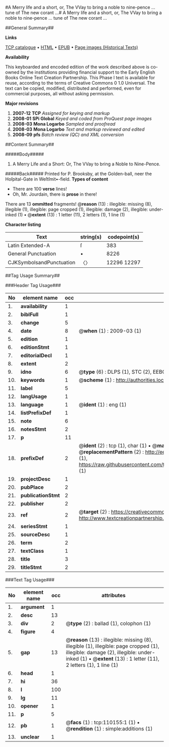 #A Merry life and a short, or, The VVay to bring a noble to nine-pence ... tune of The new corant ...#
A Merry life and a short, or, The VVay to bring a noble to nine-pence ... tune of The new corant ...

##General Summary##

**Links**

[TCP catalogue](http://www.ota.ox.ac.uk/tcp/)  • 
[HTML](http://tei.it.ox.ac.uk/tcp/Texts-HTML/free/A50/A50717.html)  • 
[EPUB](http://tei.it.ox.ac.uk/tcp/Texts-EPUB/free/A50/A50717.epub) • 
[Page images (Historical Texts)](https://data.historicaltexts.jisc.ac.uk/view?pubId=eebo-27648742e&pageId=eebo-27648742e-110155-1)

**Availability**

This keyboarded and encoded edition of the
	       work described above is co-owned by the institutions
	       providing financial support to the Early English Books
	       Online Text Creation Partnership. This Phase I text is
	       available for reuse, according to the terms of Creative
	       Commons 0 1.0 Universal. The text can be copied,
	       modified, distributed and performed, even for
	       commercial purposes, all without asking permission.

**Major revisions**

1. __2007-12__ __TCP__ *Assigned for keying and markup*
1. __2008-01__ __SPi Global__ *Keyed and coded from ProQuest page images*
1. __2008-03__ __Mona Logarbo__ *Sampled and proofread*
1. __2008-03__ __Mona Logarbo__ *Text and markup reviewed and edited*
1. __2008-09__ __pfs__ *Batch review (QC) and XML conversion*

##Content Summary##

#####Body#####

1. A Merry Life and a Short: Or, The VVay to bring a Noble to Nine-Pence.

#####Back#####
Printed for P. Brooksby, at the Golden-ball, neer the Hoſpital-Gate in Weſtſmit•-field.
**Types of content**

  * There are 100 **verse** lines!
  * Oh, Mr. Jourdain, there is **prose** in there!

There are 13 **ommitted** fragments! 
 @__reason__ (13) : illegible: missing (8), illegible (1), illegible: page cropped (1), illegible: damage (2), illegible: under-inked (1)  •  @__extent__ (13) : 1 letter (11), 2 letters (1), 1 line (1)

**Character listing**


|Text|string(s)|codepoint(s)|
|---|---|---|
|Latin Extended-A|ſ|383|
|General Punctuation|•|8226|
|CJKSymbolsandPunctuation|〈〉|12296 12297|

##Tag Usage Summary##

###Header Tag Usage###

|No|element name|occ|attributes|
|---|---|---|---|
|1.|__availability__|1||
|2.|__biblFull__|1||
|3.|__change__|5||
|4.|__date__|8| @__when__ (1) : 2009-03 (1)|
|5.|__edition__|1||
|6.|__editionStmt__|1||
|7.|__editorialDecl__|1||
|8.|__extent__|2||
|9.|__idno__|6| @__type__ (6) : DLPS (1), STC (2), EEBO-CITATION (1), OCLC (1), VID (1)|
|10.|__keywords__|1| @__scheme__ (1) : http://authorities.loc.gov/ (1)|
|11.|__label__|5||
|12.|__langUsage__|1||
|13.|__language__|1| @__ident__ (1) : eng (1)|
|14.|__listPrefixDef__|1||
|15.|__note__|6||
|16.|__notesStmt__|2||
|17.|__p__|11||
|18.|__prefixDef__|2| @__ident__ (2) : tcp (1), char (1)  •  @__matchPattern__ (2) : ([0-9\-]+):([0-9IVX]+) (1), (.+) (1)  •  @__replacementPattern__ (2) : http://eebo.chadwyck.com/downloadtiff?vid=$1&page=$2 (1), https://raw.githubusercontent.com/textcreationpartnership/Texts/master/tcpchars.xml#$1 (1)|
|19.|__projectDesc__|1||
|20.|__pubPlace__|2||
|21.|__publicationStmt__|2||
|22.|__publisher__|2||
|23.|__ref__|2| @__target__ (2) : https://creativecommons.org/publicdomain/zero/1.0/ (1), http://www.textcreationpartnership.org/docs/. (1)|
|24.|__seriesStmt__|1||
|25.|__sourceDesc__|1||
|26.|__term__|2||
|27.|__textClass__|1||
|28.|__title__|3||
|29.|__titleStmt__|2||


###Text Tag Usage###

|No|element name|occ|attributes|
|---|---|---|---|
|1.|__argument__|1||
|2.|__desc__|13||
|3.|__div__|2| @__type__ (2) : ballad (1), colophon (1)|
|4.|__figure__|4||
|5.|__gap__|13| @__reason__ (13) : illegible: missing (8), illegible (1), illegible: page cropped (1), illegible: damage (2), illegible: under-inked (1)  •  @__extent__ (13) : 1 letter (11), 2 letters (1), 1 line (1)|
|6.|__head__|1||
|7.|__hi__|36||
|8.|__l__|100||
|9.|__lg__|11||
|10.|__opener__|1||
|11.|__p__|5||
|12.|__pb__|1| @__facs__ (1) : tcp:110155:1 (1)  •  @__rendition__ (1) : simple:additions (1)|
|13.|__unclear__|1||
